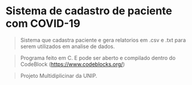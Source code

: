 # Sistema de cadastro de paciente com COVID-19

> Sistema que cadastra paciente e gera relatorios em .csv e .txt para serem utilizados em analise de dados.

> Programa feito em C.
> E pode ser aberto e compilado dentro do CodeBlock (https://www.codeblocks.org/)

> Projeto Multidiplicinar da UNIP.
